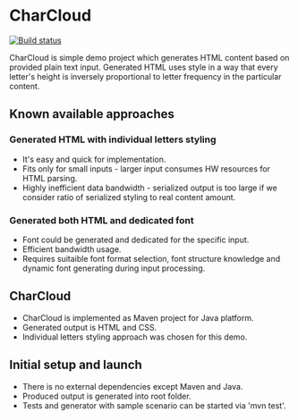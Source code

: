 # CharCloud #

[![Build status](https://api.travis-ci.org/zruzicka/CharCloud.svg?branch=master)](https://travis-ci.org/zruzicka/CharCloud/)

CharCloud is simple demo project which generates HTML content based on provided plain text input. 
Generated HTML uses style in a way that every letter's height is inversely proportional to letter frequency in the particular content.

## Known available approaches ##

### Generated HTML with individual letters styling ###

* It's easy and quick for implementation.
* Fits only for small inputs - larger input consumes HW resources for HTML parsing.
* Highly inefficient data bandwidth - serialized output is too large if we consider ratio of serialized styling to real content amount.

### Generated both HTML and dedicated font ###

* Font could be generated and dedicated for the specific input.
* Efficient bandwidth usage.
* Requires suitaible font format selection, font structure knowledge and dynamic font generating during input processing.

## CharCloud ##

* CharCloud is implemented as Maven project for Java platform.
* Generated output is HTML and CSS.
* Individual letters styling approach was chosen for this demo.

## Initial setup and launch ##

* There is no external dependencies except Maven and Java.
* Produced output is generated into root folder.
* Tests and generator with sample scenario can be started via 'mvn test'.